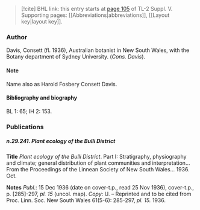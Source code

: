 > [!cite] BHL link: this entry starts at [page 105](https://www.biodiversitylibrary.org/item/103833#page/117/mode/1up) of TL-2 Suppl. V.
> Supporting pages: [[Abbreviations|abbreviations]], [[Layout key|layout key]].

### Author

Davis, Consett (fl. 1936), Australian botanist in New South Wales, with the Botany department of Sydney University. (*Cons. Davis*).

#### Note

Name also as Harold Fosbery Consett Davis.

#### Bibliography and biography

BL 1: 65; IH 2: 153.

### Publications

##### n.29.241. Plant ecology of the Bulli District

**Title**
*Plant ecology of the Bulli District*. Part I: Stratigraphy, physiography and climate; general distribution of plant communities and interpretation... From the Proceedings of the Linnean Society of New South Wales... 1936. Oct.

**Notes**
*Publ*.: 15 Dec 1936 (date on cover-t.p., read 25 Nov 1936), cover-t.p., p. \[285\]-297, *pl. 15* (uncol. map). *Copy*: U. – Reprinted and to be cited from Proc. Linn. Soc. New South Wales 61(5-6): 285-297, *pl. 15.* 1936.

